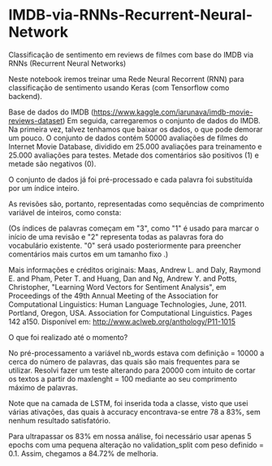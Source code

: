 # IMDB-via-RNNs-Recurrent-Neural-Network
Classificação de sentimento em reviews de filmes com base do IMDB via RNNs (Recurrent Neural Networks)

Neste notebook iremos treinar uma Rede Neural Recorrent (RNN) para classificação de sentimento usando Keras (com Tensorflow como backend).

Base de dados do IMDB (https://www.kaggle.com/iarunava/imdb-movie-reviews-dataset)
Em seguida, carregaremos o conjunto de dados do IMDB. Na primeira vez, talvez tenhamos que baixar os dados, o que pode demorar um pouco. O conjunto de dados contém 50000 avaliações de filmes do Internet Movie Database, dividido em 25.000 avaliações para treinamento e 25.000 avaliações para testes. Metade dos comentários são positivos (1) e metade são negativos (0).

O conjunto de dados já foi pré-processado e cada palavra foi substituída por um índice inteiro.

As revisões são, portanto, representadas como sequências de comprimento variável de inteiros, como consta:

(Os índices de palavras começam em "3", como "1" é usado para marcar o início de uma revisão e "2" representa todas as palavras fora do vocabulário existente. "0" será usado posteriormente para preencher comentários mais curtos em um tamanho fixo .)

Mais informações e créditos originais:
Maas, Andrew L. and Daly, Raymond E. and Pham, Peter T. and Huang, Dan and Ng, Andrew Y. and Potts, Christopher, "Learning Word Vectors for Sentiment Analysis", em Proceedings of the 49th Annual Meeting of the Association for Computational Linguistics: Human Language Technologies, June, 2011. Portland, Oregon, USA. Association for Computational Linguistics. Pages 142 a150. Disponível em: http://www.aclweb.org/anthology/P11-1015

O que foi realizado até o momento?

No pré-processamento a variável nb_words estava com definição = 10000 a cerca do número de palavras, das quais são mais frequentes para se utilizar. Resolvi fazer um teste alterando para 20000 com intuito de cortar os textos a partir do maxlenght = 100 mediante ao seu comprimento máximo de palavras.

Note que na camada de LSTM, foi inserida toda a classe, visto que usei várias ativações, das quais à accuracy encontrava-se entre 78 a 83%, sem nenhum resultado satisfatório.

Para ultrapassar os 83% em nossa análise, foi necessário usar apenas 5 epochs com uma pequena alteração no validation_split com peso definido = 0.1. Assim, chegamos a 84.72% de melhoria.

